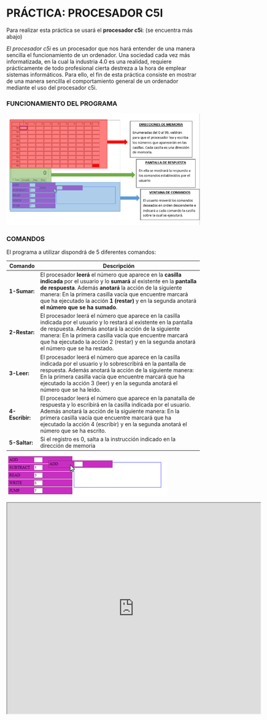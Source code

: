 # PRÁCTICA: PROCESADOR C5I

Para realizar esta práctica se usará el **procesador c5i**: (se encuentra más abajo)

*El procesador c5i* es un procesador que nos hará entender de una manera sencilla el funcionamiento de un ordenador. Una sociedad cada vez más informatizada, en la cual la industria 4.0 es una realidad, requiere prácticamente de todo profesional cierta destreza a la hora de emplear sistemas informáticos. Para ello, el fin de esta práctica consiste en mostrar de una manera sencilla el comportamiento general de un ordenador mediante el uso del procesador c5i.

### FUNCIONAMIENTO DEL PROGRAMA

![alt text](Funcionamiento%20Programa.PNG)

### COMANDOS

El programa a utilizar dispondrá de 5 diferentes comandos:

| Comando | Descripción |
| ----- | ----- |
| **1-Sumar:** | El procesador **leerá** el número que aparece en la **casilla indicada**  por el usuario y lo **sumará** al existente en la **pantalla de respuesta**. Además **anotará** la acción de la siguiente manera: En la primera casilla vacía que encuentre marcará que ha ejecutado la acción **1 (restar)** y en la segunda anotará **el número que se ha sumado**. |
| **2-Restar:** | El procesador leerá el número que aparece en la casilla indicada por el usuario y lo restará al existente en la pantalla de respuesta. Además anotará la acción de la siguiente manera: En la primera casilla vacía que encuentre marcará que ha ejecutado la acción 2 (restar) y en la segunda anotará el número que se ha restado. |
| **3-Leer:** | El procesador leerá el número que aparece en la casilla indicada por el usuario y lo sobrescribirá en la pantalla de respuesta. Además anotará la acción de la siguiente manera: En la primera casilla vacía que encuentre marcará que ha ejecutado la acción 3 (leer) y en la segunda anotará el número que se ha leido. |
| **4-Escribir:** | El procesador leerá el número que aparece en la panatalla de respuesta y lo escribirá en la casilla indicada por el usuario. Además anotará la acción de la siguiente manera: En la primera casilla vacía que encuentre marcará que ha ejecutado la acción 4 (escribir) y en la segunda anotará el número que se ha escrito. |
| **5-Saltar:** |Si el registro es 0, salta a la instrucción indicado en la dirección de memoria |

![alt text](COMANDOS.PNG)

<iframe width="660" height="550" src="https://Pauandalt.github.io/TFG-Practica-c5i/c5i-ui.html" frameborder="1" allowfullscreen></iframe>


